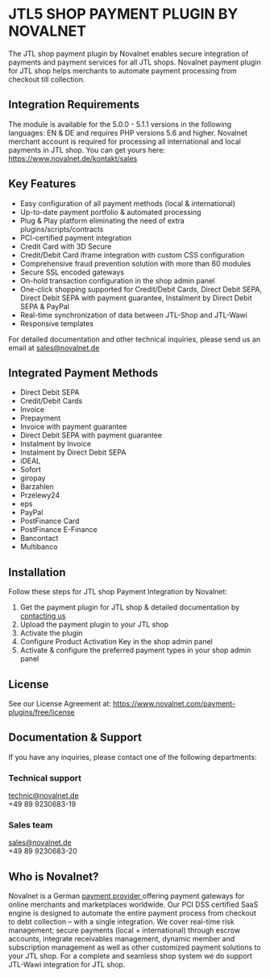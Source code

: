 #  JTL5 SHOP PAYMENT PLUGIN BY NOVALNET

The JTL shop payment plugin by Novalnet enables secure integration of payments and payment services for all JTL shops. Novalnet payment plugin for JTL shop helps merchants to automate payment processing from checkout till collection.


## Integration Requirements

The module is available for the 5.0.0 - 5.1.1  versions in the following languages: EN & DE and requires PHP versions 5.6 and higher. 
Novalnet merchant account is required for processing all international and local payments in JTL shop. You can get yours here: <a href= "https://www.novalnet.de/kontakt"> https://www.novalnet.de/kontakt/sales </a>
   
  
## Key Features

* Easy configuration of all payment methods (local & international)
* Up-to-date payment portfolio & automated processing  
* Plug & Play platform eliminating the need of extra plugins/scripts/contracts
* PCI-certified payment integration
* Credit Card with 3D Secure
* Credit/Debit Card iframe integration with custom CSS configuration
* Comprehensive fraud prevention solution with more than 60 modules 
* Secure SSL encoded gateways
* On-hold transaction configuration in the shop admin panel
* One-click shopping supported for Credit/Debit Cards, Direct Debit SEPA, Direct Debit SEPA with payment guarantee, Instalment by Direct Debit SEPA & PayPal
* Real-time synchronization of data between JTL-Shop and JTL-Wawi
* Responsive templates

For detailed documentation and other technical inquiries, please send us an email at <a href="mailto:sales@novalnet.de"> sales@novalnet.de </a>

## Integrated Payment Methods

-	Direct Debit SEPA
-	Credit/Debit Cards
-	Invoice
-	Prepayment
-	Invoice with payment guarantee
-	Direct Debit SEPA with payment guarantee
-	Instalment by Invoice
-	Instalment by Direct Debit SEPA
-	iDEAL
-	Sofort
-	giropay
-	Barzahlen
-	Przelewy24
-	eps
-	PayPal
-	PostFinance Card
-	PostFinance E-Finance
-	Bancontact
-	Multibanco

## Installation

Follow these steps for JTL shop Payment Integration by Novalnet:
1.	Get the payment plugin for JTL shop & detailed documentation by <a href="https://www.novalnet.de/kontakt"> contacting us </a>
2.	Upload the payment plugin to your JTL shop
3.	Activate the plugin 
4.	Configure Product Activation Key in the shop admin panel
5.	Activate & configure the preferred payment types in your shop admin panel

## License

See our License Agreement at: https://www.novalnet.com/payment-plugins/free/license

## Documentation & Support

If you have any inquiries, please contact one of the following departments:

### Technical support 
technic@novalnet.de <br>
+49 89 9230683-19

### Sales team 
sales@novalnet.de <br>
+49 89 9230683-20

## Who is Novalnet?
 
Novalnet is a German <a href="novalnet.de/zahlungsinstitut"> payment provider </a> offering payment gateways for online merchants and marketplaces worldwide. Our PCI  DSS certified SaaS engine is designed to automate the entire payment process from checkout to debt collection – with a single integration. We cover real-time risk management; secure payments (local + international) through escrow accounts, integrate receivables management, dynamic member and subscription management as well as other customized payment solutions to your JTL shop. For a complete and seamless shop system we do support JTL-Wawi integration for JTL shop.
